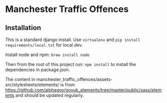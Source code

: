 # Manchester Traffic Offences

## Installation

This is a standard django install.  Use `virtualenv` and `pip install requirements/local.txt` for local dev.

Install node and npm: `brew install node`

Then from the root of this project run: `npm install` to install the dependencies in package.json.

The content in manchester_traffic_offences/assets-src/stylesheets/elements/ is from https://github.com/alphagov/govuk_elements/tree/master/public/sass/elements and should be updated regularly.

